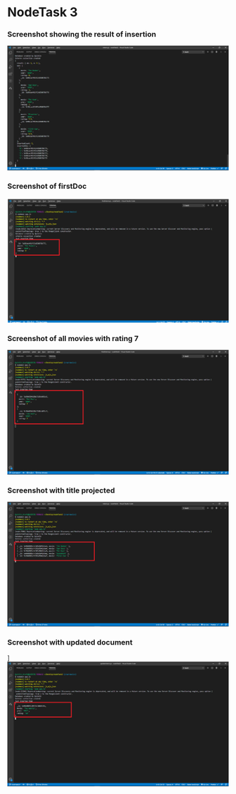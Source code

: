 # NodeTask 3

### Screenshot showing the result of insertion

![insertion image](resultOfFirstInsertion.png)

### Screenshot of firstDoc

![image of first doc](returnFirstDoc.png)

### Screenshot of all movies with rating 7

![image of ratings 7](rating7.png)

### Screenshot with title projected

![image of projection](projection.png)

### Screenshot with updated document

]![image of update](update.png)
